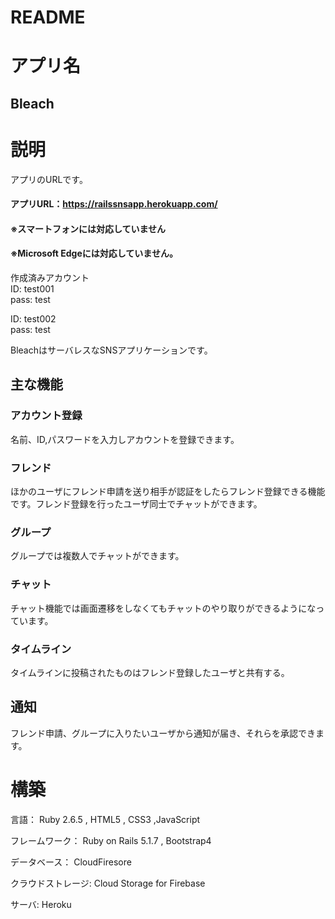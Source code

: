 # README
# アプリ名
## Bleach


# 説明
アプリのURLです。
#### アプリURL：https://railssnsapp.herokuapp.com/
#### ※スマートフォンには対応していません
#### ※Microsoft Edgeには対応していません。
作成済みアカウント  
ID: test001  
pass: test

ID: test002  
pass: test  

BleachはサーバレスなSNSアプリケーションです。
## 主な機能
### アカウント登録
名前、ID,パスワードを入力しアカウントを登録できます。
### フレンド
ほかのユーザにフレンド申請を送り相手が認証をしたらフレンド登録できる機能です。フレンド登録を行ったユーザ同士でチャットができます。
### グループ
グループでは複数人でチャットができます。
### チャット
チャット機能では画面遷移をしなくてもチャットのやり取りができるようになっています。
### タイムライン
タイムラインに投稿されたものはフレンド登録したユーザと共有する。
## 通知
フレンド申請、グループに入りたいユーザから通知が届き、それらを承認できます。

# 構築
言語： Ruby 2.6.5 , HTML5 , CSS3 ,JavaScript 

フレームワーク： Ruby on Rails 5.1.7 , Bootstrap4

データベース： CloudFiresore

クラウドストレージ: Cloud Storage for Firebase

サーバ: Heroku
